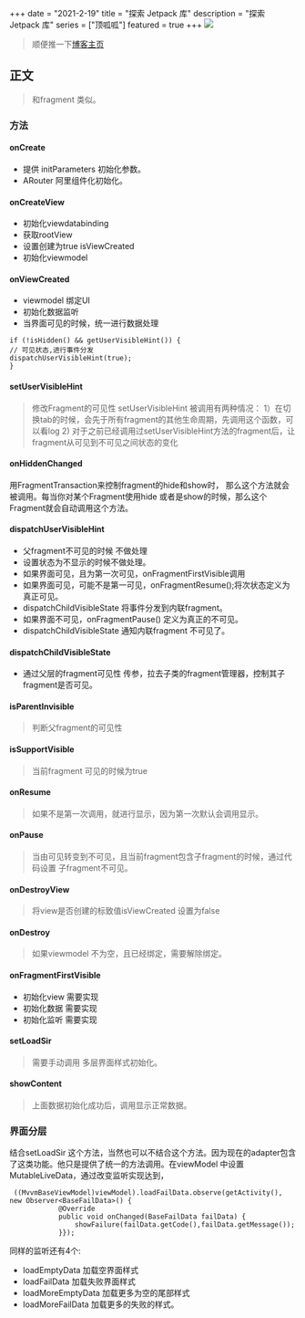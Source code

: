 +++
date = "2021-2-19"
title = "探索 Jetpack 库"
description = "探索 Jetpack 库"
series = ["顶呱呱"]
featured = true
+++
![](https://gitee.com/lalalaxiaowifi/pictures/raw/master/image/%E6%97%A5%E5%B8%B8%E6%90%AC%E7%A0%96%E5%A4%B4.png)
> 顺便推一下[博客主页](http://lalalaxiaowifi.gitee.io/pictures/) 
## 正文
> 和fragment 类似。
### 方法
#### onCreate
* 提供 initParameters 初始化参数。
* ARouter 阿里组件化初始化。
#### onCreateView
* 初始化viewdatabinding
* 获取rootView
* 设置创建为true  isViewCreated
* 初始化viewmodel
#### onViewCreated
* viewmodel 绑定UI
* 初始化数据监听
* 当界面可见的时候，统一进行数据处理
````aidl
if (!isHidden() && getUserVisibleHint()) {
// 可见状态,进行事件分发
dispatchUserVisibleHint(true);
}
````

#### setUserVisibleHint
> 修改Fragment的可见性 setUserVisibleHint 被调用有两种情况： 1）在切换tab的时候，会先于所有fragment的其他生命周期，先调用这个函数，可以看log 2) 对于之前已经调用过setUserVisibleHint方法的fragment后，让fragment从可见到不可见之间状态的变化
#### onHiddenChanged
用FragmentTransaction来控制fragment的hide和show时， 那么这个方法就会被调用。每当你对某个Fragment使用hide 或者是show的时候，那么这个Fragment就会自动调用这个方法。
#### dispatchUserVisibleHint
* 父fragment不可见的时候 不做处理
* 设置状态为不显示的时候不做处理。
* 如果界面可见，且为第一次可见，onFragmentFirstVisible调用
* 如果界面可见，可能不是第一可见，onFragmentResume();将次状态定义为真正可见。
* dispatchChildVisibleState 将事件分发到内联fragment。
* 如果界面不可见，onFragmentPause() 定义为真正的不可见。
* dispatchChildVisibleState 通知内联fragment 不可见了。

#### dispatchChildVisibleState
* 通过父层的fragment可见性 传参，拉去子类的fragment管理器，控制其子fragment是否可见。

#### isParentInvisible
> 判断父fragment的可见性
#### isSupportVisible
> 当前fragment 可见的时候为true
#### onResume
> 如果不是第一次调用，就进行显示，因为第一次默认会调用显示。
#### onPause
> 当由可见转变到不可见，且当前fragment包含子fragment的时候，通过代码设置 子fragment不可见。
#### onDestroyView
> 将view是否创建的标致值isViewCreated 设置为false
#### onDestroy
> 如果viewmodel 不为空，且已经绑定，需要解除绑定。
#### onFragmentFirstVisible
* 初始化view 需要实现
* 初始化数据 需要实现
* 初始化监听 需要实现
#### setLoadSir
> 需要手动调用 多层界面样式初始化。
#### showContent
> 上面数据初始化成功后，调用显示正常数据。

### 界面分层
结合setLoadSir 这个方法，当然也可以不结合这个方法。因为现在的adapter包含了这类功能。他只是提供了统一的方法调用。在viewModel 中设置MutableLiveData，通过改变监听实现达到，
````aidl
 ((MvvmBaseViewModel)viewModel).loadFailData.observe(getActivity(), new Observer<BaseFailData>() {
            @Override
            public void onChanged(BaseFailData failData) {
                showFailure(failData.getCode(),failData.getMessage());
            }});
````
同样的监听还有4个:
* loadEmptyData 加载空界面样式
* loadFailData  加载失败界面样式
* loadMoreEmptyData 加载更多为空的尾部样式
* loadMoreFailData  加载更多的失败的样式。
